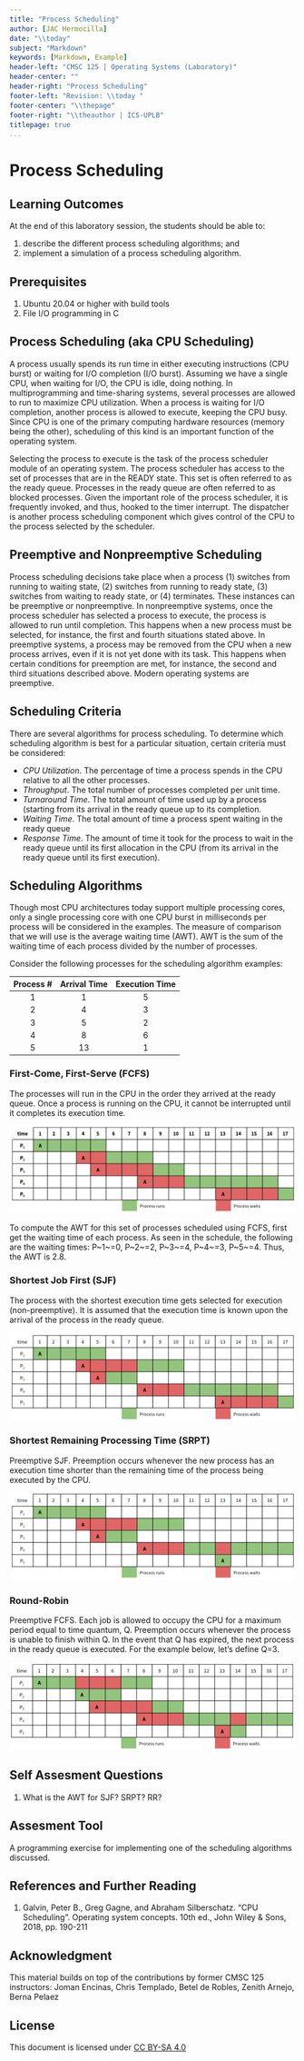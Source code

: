 ```yaml
---
title: "Process Scheduling"
author: [JAC Hermocilla]
date: "\\today"
subject: "Markdown"
keywords: [Markdown, Example]
header-left: "CMSC 125 | Operating Systems (Laboratory)"
header-center: ""
header-right: "Process Scheduling"
footer-left: "Revision: \\today "
footer-center: "\\thepage"
footer-right: "\\theauthor | ICS-UPLB"
titlepage: true
...
```


# Process Scheduling

## Learning Outcomes

At the end of this laboratory session, the students should be able to:

1. describe the different process scheduling algorithms; and
2. implement a simulation of a process scheduling algorithm.

## Prerequisites 

1. Ubuntu 20.04 or higher with build tools
2. File I/O programming in C

## Process Scheduling (aka CPU Scheduling)

A process usually spends its run time in either executing instructions (CPU burst) or waiting for I/O completion (I/O burst). Assuming we have a single CPU, when waiting for I/O, the CPU is idle, doing nothing. In multiprogramming and time-sharing systems, several processes are allowed to run to maximize CPU utilization. When a process is waiting for I/O completion, another process is allowed to execute, keeping the CPU busy. Since CPU is one of the primary computing hardware resources (memory being the other), scheduling of this kind is an important function of the operating system.

Selecting the process to execute is the task of the process scheduler module of an operating system. The process scheduler has access to the set of processes that are in the READY state. This set is often referred to as the ready queue. Processes in the ready queue are often referred to as blocked processes. Given the important role of the process scheduler, it is frequently invoked, and thus, hooked to the timer interrupt. The dispatcher is another process scheduling component which gives control of the CPU to the process selected by the scheduler.

## Preemptive and Nonpreemptive Scheduling

Process scheduling decisions take place when a process (1) switches from running to waiting state, (2) switches from running to ready state, (3) switches from waiting to ready state, or (4) terminates. These instances can be preemptive or nonpreemptive. In nonpreemptive systems, once the process scheduler has selected a process to execute, the process is allowed to run until completion. This happens when a new process must be selected, for instance, the first and fourth situations stated above. In preemptive systems, a process may be removed from the CPU when a new process arrives, even if it is not yet done with its task. This happens when certain conditions for preemption are met, for instance, the second and third situations described above. Modern operating systems are preemptive.

## Scheduling Criteria

There are several algorithms for process scheduling. To determine which scheduling algorithm is best for a particular situation, certain criteria must be considered:

* *CPU Utilization*. The percentage of time a process spends in the CPU relative to all the other processes.
* *Throughput*. The total number of processes completed per unit time.
* *Turnaround Time*. The total amount of time used up by a process (starting from its arrival in the ready queue up to its completion. 
* *Waiting Time*. The total amount of time a process spent waiting in the ready queue 
* *Response Time*. The amount of time it took for the process to wait in the ready queue until its first allocation in the CPU (from its arrival in the ready queue until its first execution).


## Scheduling Algorithms

Though most CPU architectures today support multiple processing cores, only a single processing core with one CPU burst in milliseconds per process will be considered in the examples. The measure of comparison that we will use is the average waiting time (AWT). AWT is the sum of the waiting time of each process divided by the number of processes.

Consider the following processes for the scheduling algorithm examples:

| Process # | Arrival Time | Execution Time |
| :--------:| :-----------:| :------------: |
|    1      |    1         |       5        |
|    2      |    4         |       3        |
|    3      |    5         |       2        |
|    4      |    8         |       6        |
|    5      |    13        |       1        |



### First-Come, First-Serve (FCFS)

The processes will run in the CPU in the order they arrived at the ready queue. 
Once a process is running on the CPU, it cannot be interrupted until it completes 
its execution time.


![First-Come, First Serve Schedule](./sked_fcfs.png)

To compute the AWT for this set of processes scheduled using FCFS, first get the waiting time of each process.
As seen in the schedule, the following are the waiting times:  P~1~=0, P~2~=2, P~3~=4, P~4~=3, P~5~=4. Thus, the AWT is 2.8.  

### Shortest Job First (SJF) 

The process with the shortest execution time gets selected for execution (non-preemptive). It is assumed that the execution time is known upon the arrival of the process in the ready queue.


![Shortest Job First Schedule](./sked_sjf.png )


### Shortest Remaining Processing Time (SRPT)

Preemptive SJF. Preemption occurs whenever the new process has an execution time shorter than the remaining
time of the process being executed by the CPU.

![Shortest Remaining Processing Time Schedule](./sked_srpt.png )


### Round-Robin

Preemptive FCFS. Each job is allowed to occupy the CPU for a maximum period equal to time quantum, Q.
Preemption occurs whenever the process is unable to finish within Q. In the event that Q has expired, the next process in the ready queue is executed. For the example below, let’s define Q=3.


![Round-Robin Schedule](./sked_rr.png )

## Self Assesment Questions

1. What is the AWT for SJF? SRPT? RR?



## Assesment Tool

A programming exercise for implementing one of the scheduling algorithms discussed.

## References and Further Reading

1. Galvin, Peter B., Greg Gagne, and Abraham Silberschatz. “CPU Scheduling”. Operating system concepts. 10th ed., John Wiley & Sons, 2018, pp. 190-211

## Acknowledgment

This material builds on top of the contributions by former CMSC 125 instructors: Joman Encinas, Chris Templado, Betel de Robles, Zenith Arnejo, Berna Pelaez 


## License

This document is licensed under [CC BY-SA 4.0](https://creativecommons.org/licenses/by-sa/4.0/)
